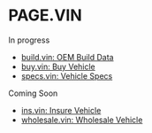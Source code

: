 # PAGE.VIN
In progress
- [build.vin: OEM Build Data](https://build.vin)
- [buy.vin: Buy Vehicle](https://buy.vin)
- [specs.vin: Vehicle Specs](https://specs.vin)

Coming Soon
- [ins.vin: Insure Vehicle](https://ins.vin)
- [wholesale.vin: Wholesale Vehicle](https://wholesale.vin)

